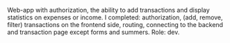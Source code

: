 Web-app with authorization, the ability to add transactions and display
statistics on expenses or income. I completed: authorization, (add, remove,
filter) transactions on the frontend side, routing, connecting to the
backend and transaction page except forms and summers. Role: dev.
